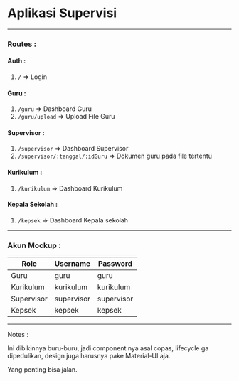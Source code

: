 # Aplikasi Supervisi

---

### Routes :

#### Auth :

1. `/` => Login

#### Guru :

1. `/guru` => Dashboard Guru
1. `/guru/upload` => Upload File Guru

#### Supervisor :

1. `/supervisor` => Dashboard Supervisor
1. `/supervisor/:tanggal/:idGuru` => Dokumen guru pada file tertentu

#### Kurikulum :

1. `/kurikulum` => Dashboard Kurikulum

#### Kepala Sekolah :

1. `/kepsek` => Dashboard Kepala sekolah

---

### Akun Mockup :

| Role       | Username   | Password   |
| ---------- | ---------- | ---------- |
| Guru       | guru       | guru       |
| Kurikulum  | kurikulum  | kurikulum  |
| Supervisor | supervisor | supervisor |
| Kepsek     | kepsek     | kepsek     |

---

Notes :

Ini dibikinnya buru-buru, jadi component nya asal copas, lifecycle ga dipedulikan, design juga harusnya pake Material-UI aja.

Yang penting bisa jalan.
